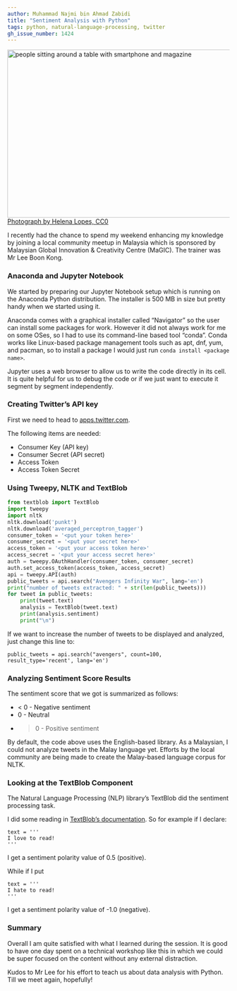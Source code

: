 ```yaml
---
author: Muhammad Najmi bin Ahmad Zabidi
title: "Sentiment Analysis with Python"
tags: python, natural-language-processing, twitter
gh_issue_number: 1424
---
```


<img src="/blog/2018/05/18/sentiment-analysis-with-python/book-chair-chat-711009-crop.jpg" width="770" height="381" alt="people sitting around a table with smartphone and magazine"><br><a href="https://www.pexels.com/photo/group-of-people-reading-book-sitting-on-chair-711009/">Photograph by Helena Lopes, CC0</a>

I recently had the chance to spend my weekend enhancing my knowledge by joining a local community meetup in Malaysia which is sponsored by Malaysian Global Innovation & Creativity Centre (MaGIC). The trainer was Mr Lee Boon Kong.

### Anaconda and Jupyter Notebook

We started by preparing our Jupyter Notebook setup which is running on the Anaconda Python distribution. The installer is 500 MB in size but pretty handy when we started using it.

Anaconda comes with a graphical installer called “Navigator” so the user can install some packages for work. However it did not always work for me on some OSes, so I had to use its command-line based tool “conda”. Conda works like Linux-based package management tools such as apt, dnf, yum, and pacman, so to install a package I would just run `conda install <package name>`.

Jupyter uses a web browser to allow us to write the code directly in its cell. It is quite helpful for us to debug the code or if we just want to execute it segment by segment independently.

### Creating Twitter’s API key

First we need to head to [apps.twitter.com](https://apps.twitter.com/).

The following items are needed:

* Consumer Key (API key)
* Consumer Secret (API secret)
* Access Token
* Access Token Secret

### Using Tweepy, NLTK and TextBlob

```python
from textblob import TextBlob
import tweepy
import nltk
nltk.download('punkt')
nltk.download('averaged_perceptron_tagger')
consumer_token = '<put your token here>'
consumer_secret = '<put your secret here>'
access_token = '<put your access token here>'
access_secret = '<put your access secret here>'
auth = tweepy.OAuthHandler(consumer_token, consumer_secret)
auth.set_access_token(access_token, access_secret)
api = tweepy.API(auth)
public_tweets = api.search("Avengers Infinity War", lang='en')
print("number of tweets extracted: " + str(len(public_tweets)))
for tweet in public_tweets:
    print(tweet.text)
    analysis = TextBlob(tweet.text)
    print(analysis.sentiment)
    print("\n")
```

If we want to increase the number of tweets to be displayed and analyzed, just change this line to:

```
public_tweets = api.search("avengers", count=100, result_type='recent', lang='en')
```

### Analyzing Sentiment Score Results

The sentiment score that we got is summarized as follows:

* < 0 - Negative sentiment
* 0 - Neutral
* > 0 - Positive sentiment

By default, the code above uses the English-based library. As a Malaysian, I could not analyze tweets in the Malay language yet. Efforts by the local community are being made to create the Malay-based language corpus for NLTK.

### Looking at the TextBlob Component

The Natural Language Processing (NLP) library’s TextBlob did the sentiment processing task.

I did some reading in [TextBlob’s documentation](https://textblob.readthedocs.io/en/dev/). So for example if I declare:

```
text = '''
I love to read!
'''
```

I get a sentiment polarity value of 0.5 (positive).

While if I put

```
text = '''
I hate to read!
'''
```

I get a sentiment polarity value of -1.0 (negative).

### Summary

Overall I am quite satisfied with what I learned during the session. It is good to have one day spent on a technical workshop like this in which we could be super focused on the content without any external distraction.

Kudos to Mr Lee for his effort to teach us about data analysis with Python. Till we meet again, hopefully!
